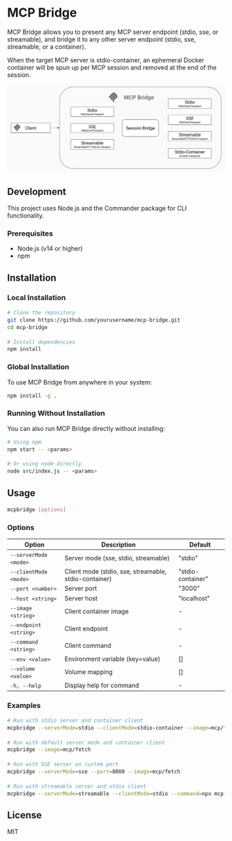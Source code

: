 # MCP Bridge

MCP Bridge allows you to present any MCP server endpoint (stdio, sse, or streamable), and bridge it to any other server endpoint (stdio, sse, streamable, or a container).

When the target MCP server is stdio-container, an ephemeral Docker container will be spun up per MCP session and removed at the end of the session.

![MCP Bridge](./assets/bridge.png)

## Development

This project uses Node.js and the Commander package for CLI functionality.

### Prerequisites

- Node.js (v14 or higher)
- npm

## Installation

### Local Installation

```bash
# Clone the repository
git clone https://github.com/yourusername/mcp-bridge.git
cd mcp-bridge

# Install dependencies
npm install
```

### Global Installation

To use MCP Bridge from anywhere in your system:

```bash
npm install -g .
```

### Running Without Installation

You can also run MCP Bridge directly without installing:

```bash
# Using npm
npm start -- <params>

# Or using node directly
node src/index.js -- <params>
```

## Usage

```bash
mcpbridge [options]
```

### Options

| Option | Description | Default |
|--------|-------------|---------|
| `--serverMode <mode>` | Server mode (sse, stdio, streamable) | "stdio" |
| `--clientMode <mode>` | Client mode (stdio, sse, streamable, stdio-container) | "stdio-container" |
| `--port <number>` | Server port | "3000" |
| `--host <string>` | Server host | "localhost" |
| `--image <string>` | Client container image | - |
| `--endpoint <string>` | Client endpoint | - |
| `--command <string>` | Client command | - |
| `--env <value>` | Environment variable (key=value) | [] |
| `--volume <value>` | Volume mapping | [] |
| `-h, --help` | Display help for command | - |

### Examples

```bash
# Run with stdio server and container client
mcpbridge --serverMode=stdio --clientMode=stdio-container --image=mcp/fetch

# Run with default server mode and container client
mcpbridge --image=mcp/fetch

# Run with SSE server on custom port
mcpbridge --serverMode=sse --port=8080 --image=mcp/fetch

# Run with streamable server and stdio client
mcpbridge --serverMode=streamable --clientMode=stdio --command=npx mcp-fetch
```

## License

MIT
